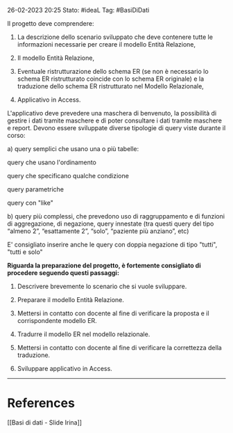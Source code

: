 26-02-2023 20:25
Stato: #ideaL
Tag: #BasiDiDati 

Il progetto deve comprendere:

1) La descrizione dello scenario sviluppato che deve contenere tutte le informazioni necessarie per creare il modello Entità Relazione,

2) Il modello Entità Relazione,

3) Eventuale ristrutturazione dello schema ER (se non è necessario lo schema ER ristrutturato coincide con lo schema ER originale) e la traduzione dello schema ER ristrutturato nel Modello Relazionale,

4) Applicativo in Access.

L'applicativo deve prevedere una maschera di benvenuto, la possibilità di gestire i dati tramite maschere e di poter consultare i dati tramite maschere e report. Devono essere sviluppate diverse tipologie di query viste durante il corso:

a) query semplici che usano una o più tabelle:

query che usano l'ordinamento

query che specificano qualche condizione

query parametriche

query con "like"

b) query più complessi, che prevedono uso di raggruppamento e di funzioni di aggregazione, di negazione, query innestate (tra questi query del tipo “almeno 2”, “esattamente 2”, “solo”, “paziente più anziano”, etc)

E' consigliato inserire anche le query con doppia negazione di tipo "tutti", "tutti e solo"

**Riguarda la preparazione del progetto, è fortemente consigliato di procedere seguendo questi passaggi:**

1. Descrivere brevemente lo scenario che si vuole sviluppare.

2. Preparare il modello Entità Relazione.

3. Mettersi in contatto con docente al fine di verificare la proposta e il corrispondente modello ER.

4. Tradurre il modello ER nel modello relazionale.

5. Mettersi in contatto con docente al fine di verificare la correttezza della traduzione.

6. Sviluppare applicativo in Access.

---
# References 

[[Basi di dati - Slide Irina]]
